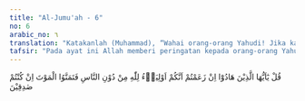 ```yaml
---
title: "Al-Jumu'ah - 6"
no: 6
arabic_no: ٦
translation: "Katakanlah (Muhammad), “Wahai orang-orang Yahudi! Jika kamu mengira bahwa kamulah kekasih Allah, bukan orang-orang yang lain, maka harapkanlah kematianmu, jika kamu orang yang benar.” "
tafsir: "Pada ayat ini Allah memberi peringatan kepada orang-orang Yahudi bahwa kalau memang mereka mendakwakan dan menyangkal bahwa mereka adalah kekasih dan kesayangan Allah, maka silakan memohon kepada Allah agar mereka itu cepat-cepat mati, dan segera bertemu dengan Tuhan mereka. Biasanya orang yang ingin cepat-cepat bertemu dengan kekasih dan kesayangannya, ingin cepat-cepat bebas dari kesusahan dan kesulitan dunia dan menempati surga yang penuh dengan segala macam kenikmatan. Firman Allah:\n\nKatakanlah (Muhammad), \"Jika negeri akhirat di sisi Allah, khusus untukmu saja bukan untuk orang lain, maka mintalah kematian jika kamu orang yang benar.\" (al-Baqarah/2: 94)"
---
```

قُلْ يٰٓاَيُّهَا الَّذِيْنَ هَادُوْٓا اِنْ زَعَمْتُمْ اَنَّكُمْ اَوْلِيَاۤءُ لِلّٰهِ مِنْ دُوْنِ النَّاسِ فَتَمَنَّوُا الْمَوْتَ اِنْ كُنْتُمْ صٰدِقِيْنَ 